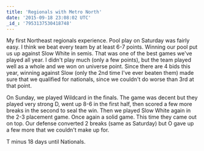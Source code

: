 ```yaml
---
title: 'Regionals with Metro North'
date: '2015-09-18 23:08:02 UTC'
_id_: '7953137530418748'
---
```


My first Northeast regionals experience. Pool play on Saturday was fairly
easy. I think we beat every team by at least 6-7 points. Winning our pool
put us up against Slow White in semis. That was one of the best games we've
played all year. I didn't play much (only a few points), but the team
played well as a whole and we won on universe point. Since there are 4 bids
this year, winning against Slow (only the 2nd time I've ever beaten them)
made sure that we qualified for nationals, since we couldn't do worse than
3rd at that point.

On Sunday, we played Wildcard in the finals. The game was decent but they
played very strong D, went up 8-6 in the first half, then scored a few more
breaks in the second to seal the win. Then we played Slow White again in
the 2-3 placement game. Once again a solid game. This time they came out on
top. Our defense converted 2 breaks (same as Saturday) but O gave up a few
more that we couldn't make up for.

T minus 18 days until Nationals.
